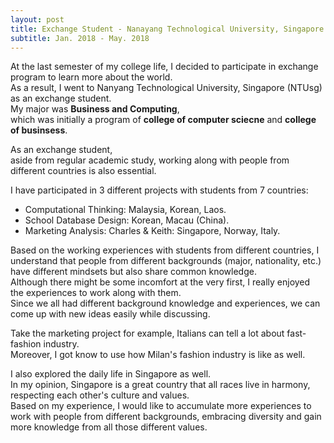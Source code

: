 ```yaml
---
layout: post
title: Exchange Student - Nanayang Technological University, Singapore
subtitle: Jan. 2018 - May. 2018
---
```

At the last semester of my college life, I decided to participate in exchange program to learn more about the world.   
As a result, I went to Nanyang Technological University, Singapore (NTUsg) as an exchange student.  
My major was **Business and Computing**,    
which was initially a program of **college of computer sciecne** and **college of businsess**.  
  
As an exchange student,   
aside from regular academic study, working along with people from different countries is also essential.  

I have participated in 3 different projects with students from 7 countries:   
- Computational Thinking: Malaysia, Korean, Laos.  
- School Database Design: Korean, Macau (China).      
- Marketing Analysis: Charles & Keith: Singapore, Norway, Italy.   

Based on the working experiences with students from different countries, I understand that people from different backgrounds
(major, nationality, etc.) have different mindsets but also share common knowledge.   
Although there might be some incomfort at the very first, I really enjoyed the experiences to work along with them.  
Since we all had different background knowledge and experiences, we can come up with new ideas easily while discussing.  

Take the marketing project for example,  Italians can tell a lot about fast-fashion industry.  
Moreover, I got know to use how Milan's fashion industry is like as well.  

I also explored the daily life in Singapore as well.  
In my opinion, Singapore is a great country that all races live in harmony, respecting each other's culture and values.  
Based on my experience, I would like to accumulate more experiences to work with people from different backgrounds, embracing 
diversity and gain more knowledge from all those different values.
